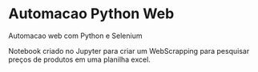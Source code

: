 # Automacao Python Web
Automacao web com Python e Selenium

Notebook criado no Jupyter para criar um WebScrapping para pesquisar preços de produtos em uma planilha excel.
